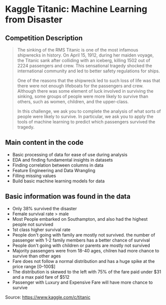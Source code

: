 # Kaggle Titanic: Machine Learning from Disaster


## Competition Description

> The sinking of the RMS Titanic is one of the most infamous shipwrecks in history.  On April 15, 1912, during her maiden voyage, the Titanic sank after colliding with an iceberg, killing 1502 out of 2224 passengers and crew. This sensational tragedy shocked the international community and led to better safety regulations for ships.
>
> One of the reasons that the shipwreck led to such loss of life was that there were not enough lifeboats for the passengers and crew. Although there was some element of luck involved in surviving the sinking, some groups of people were more likely to survive than others, such as women, children, and the upper-class.
>
> In this challenge, we ask you to complete the analysis of what sorts of people were likely to survive. In particular, we ask you to apply the tools of machine learning to predict which passengers survived the tragedy.

## Main content in the code
- Basic processing of data for ease of use during analysis
- EDA and finding fundamental insights in datasets
- Finding correlation between columns in data
- Feature Engineering and Data Wrangling
- Filling missing values
- Build basic machine learning models for data

## Basic information was found in the data
- Only 38% survived the disaster
- Female survival rate > male
- Most People embarked on Southampton, and also had the highest people not survived
- 1st class higher survival rate
- People don't going with family are mostly not survived. the number of passenger with 1-2 family members has a better chance of survival
- People don't going with children or parents are mostly not survived
- Majority passengers were from 18-40 ages, chilren had more chance to survive than other ages
- Fare does not follow a normal distribution and has a huge spike at the price range [0–100$]
- The distribution is skewed to the left with 75% of the fare paid under $31 and a max paid fare of $512
- Passenger with Luxury and Expensive Fare will have more chance to survive

Source: <https://www.kaggle.com/c/titanic>

